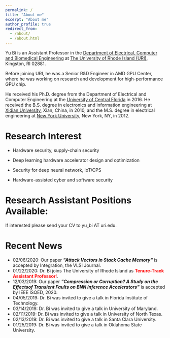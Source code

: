 ```yaml
---
permalink: /
title: "About me"
excerpt: "About me"
author_profile: true
redirect_from: 
  - /about/
  - /about.html
---
```


Yu Bi is an Assistant Professor in the [Department of Electrical, Computer and Biomedical Engineering](https://web.uri.edu/ecbe/) at [The University of Rhode Island (URI)](https://www.uri.edu/), Kingston, RI 02881.

Before joining URI, he was a Senior R&D Engineer in AMD GPU Center, where he was working on research and development for high-performance GPU chip. 

He received his Ph.D. degree from the Department of Electrical and Computer Engineering at the [University of Central Florida](https://www.ucf.edu/) in 2016. He received the B.S. degree in electronics and information engineering at [Xidian University](https://en.xidian.edu.cn/), Xian, China, in 2010, and the M.S. degree in electrical engineering at [New York University](http://www.nyu.edu), New York, NY, in 2012.

Research Interest
=======
* Hardware security, supply-chain security

* Deep learning hardware accelerator design and optimization

* Security for deep neural network, IoT/CPS

* Hardware-assisted cyber and software security


Research Assistant Positions Available:
======
If interested please send your CV to yu_bi AT uri.edu.


Recent News
======

* 02/06/2020: Our paper ***"Attack Vectors in Stack Cache Memory"*** is accepted by Integration, the VLSI Journal.
* 01/22/2020: Dr. Bi joins The University of Rhode Island as <font color="red">**Tenure-Track Assistant Professor**!</font>.
* 12/03/2019: Our paper ***"Compression or Corruption? A Study on the Effectsof Transient Faults on BNN Inference Accelerators"*** is accepted by IEEE ISQED, 2020. 
* 04/05/2019: Dr. Bi was invited to give a talk in Florida Institute of Technology.
* 03/14/2019: Dr. Bi was invited to give a talk in University of Maryland.
* 02/11/2019: Dr. Bi was invited to give a talk in University of North Texas.
* 02/13/2019: Dr. Bi was invited to give a talk in Santa Clara University.
* 01/25/2019: Dr. Bi was invited to give a talk in Oklahoma State University.
 


